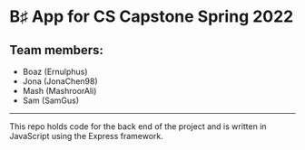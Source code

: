 # B♯ App for CS Capstone Spring 2022

## Team members:
- Boaz (Ernulphus)
- Jona (JonaChen98)
- Mash (MashroorAli)
- Sam  (SamGus)

<hr />

This repo holds code for the back end of the project and is written in JavaScript using the Express framework.
